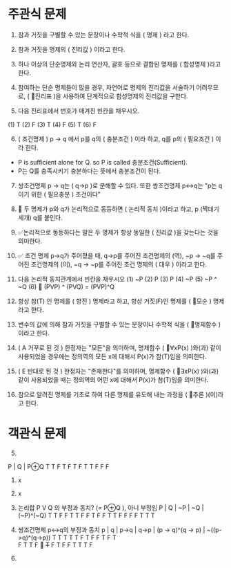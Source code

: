 # 주관식 문제

01. 참과 거짓을 구별할 수 있는 문장이나 수학적 식을 ( 명제 ) 라고 한다.

02. 참과 거짓을 명제의 ( 진리값 ) 이라고 한다.

03. 하나 이상의 단순명제와 논리 연산자, 괄호 등으로 결합된 명제를 ( 합성명제 )라고 한다.

04. 참여하는 단순 명제들이 많을 경우, 자연어로 명제의 진리값을 서술하기 어려우므로, ( 🚩진리표 )을 사용하여 단계적으로 합성명제의 진리값을 구한다.
<!-- 진리표

단계적으로 진리값을 구해나감. 이를 위해선 진리표가 좋다는거구나. 이렇게 푸는건 당연한 거였어.

 -->


05. 다음 진리표에서 번호가 매겨진 빈칸을 채우시오.

(1) T
(2) F
(3) T
(4) F
(5) T
(6) F

06. ( 조건명제 ) p -> q 에서 p를 q의 ( 충분조건 ) 이라 하고, q를 p의 ( 필요조건 ) 이라 한다.
* P is sufficient alone for Q. so P is called 충분조건(Sufficient). 
* P는 Q를 충족시키기 충분하다는 뜻에서 충분조건이 된다.

07. 쌍조건명제 p -> q는 ( q->p )로 분해할 수 있다. 또한 쌍조건명제 p<->q는 "p는 q이기 위한 ( 필요충분 ) 조건이다"
<!-- 

분해가능한 부분은 P -> Q = Q -> P 가 같다는 뜻.
이 둘은 (P^Q) ^ (Q^P) 
(P->Q)^(Q->P)

-->
08. 🚩 두 명제가 p와 q가 논리적으로 동등하면 ( 논리적 동치 )이라고 하고, p (짝대기 세개) q를 붙인다.

09. ✅논리적으로 동등하다는 말은 두 명제가 항상 동일한 ( 진리값 )을 갖는다는 것을 의미한다.

10. ✅ 조건 명제 p->q가 주어졌을 때, q->p를 주어진 조건명제의 (역), ~p -> ~q를 주어진 조건명제의 (이), ~q -> ~p를 주어진 조건 명제의 ( 대우 ) 이라고 한다.

11. 다음 논리적 동치관계에서 빈칸을 채우시오
(1) ~P
(2) P
(3) P
(4) ~P
(5) ~P ^ ~Q
(6) 🚩 (PVP) ^ (PVQ) = (PVP)^Q
<!-- 이 논리적 동치는 어떻게 구할 수 있는거지? 논리적 동치를 구하는 방법 자체를 잘 모르는구나. -->


12. 항상 참(T) 인 명제를 ( 항진 ) 명제라고 하고, 항상 거짓(F)인 명제를 ( 🚩모순 ) 명제라고 한다.
<!-- 모순 명제인가? -->

13. 변수의 값에 의해 참과 거짓을 구별할 수 있는 문장이나 수학적 식을 ( 🚩명제함수 ) 이라고 한다.

14. ( A 거꾸로 된 것 ) 한정자는 "모든"을 의미하며, 명제함수 ( 🚩∀xP(x) )와(과) 같이 사용되었을 경우에는 정의역의 모든 x에 대해서 P(x)가 참(T)임을 의미한다.

15. ( E 반대로 된 것 ) 한정자는 "존재한다"를 의미하며, 명제함수 ( 🚩∃xP(x) )와(과) 같이 사용되었을 때는 정의역의 어떤 x에 대해서 P(x)가 참(T)임을 의미한다.

16. 참으로 알려진 명제를 기초로 하여 다른 명제를 유도해 내는 과정을 ( 🚩추론 )(이)라고 한다.

<!-- 

진리표 : 합성 명제를 풀이할 때 너무 복잡한 식을 풀어나가기 어려울 때 진리표를 통해 가능하다.
논리적 동치 : 논리적으로 두 명제가 같은 값을 가질 때 논리적 동치로 불린다.
PV(P^Q)의 논리적 동치
모순
명제함수
한정자
추론

Need to understand above concepts. yes they matter.



-->


# 객관식 문제

5.
P | Q | P⊕Q
T   T   F
T   F   T
F   T   T
F   F   F 

1) x
2) x
3) 논리합 P V Q 의 부정과 동치? (= P⊕Q ), 아니 부정임
P | Q | ~P | ~Q | (~P)^(~Q) 
T   T    F    F       T
T   F    F    T       F
F   T    T    F       F
F   F    T    T       T

4) 쌍조건명제 p<->q의 부정과 동치
p | q | p->q | q->p | (p -> q)^(q -> p) | ~((p->q)^(q->p))
T   T     T     T             T                  F
T   F     F     T             F                  T    
F   T     T     F          🚩 ~~T~~ F            T
F   F     T     T             T                  F

6.
<!-- 여기서부터 다시 시작 2025.02.25 -->





